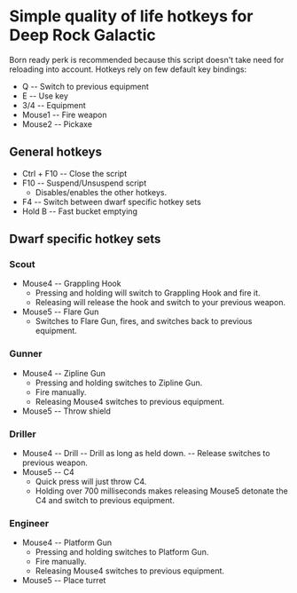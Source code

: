 # Simple quality of life hotkeys for Deep Rock Galactic
Born ready perk is recommended because this script doesn't take need for reloading into account. 
Hotkeys rely on few default key bindings:
- Q -- Switch to previous equipment
- E -- Use key
- 3/4 -- Equipment
- Mouse1 -- Fire weapon
- Mouse2 -- Pickaxe

## General hotkeys

- Ctrl + F10 -- Close the script
- F10 -- Suspend/Unsuspend script
	- Disables/enables the other hotkeys.
- F4 -- Switch between dwarf specific hotkey sets
- Hold B -- Fast bucket emptying

## Dwarf specific hotkey sets
### Scout
- Mouse4 -- Grappling Hook
	- Pressing and holding will switch to Grappling Hook and fire it.
	- Releasing will release the hook and switch to your previous weapon.
- Mouse5 -- Flare Gun
	- Switches to Flare Gun, fires, and switches back to previous equipment.

### Gunner
- Mouse4 -- Zipline Gun
	- Pressing and holding switches to Zipline Gun.
	- Fire manually.
	- Releasing Mouse4 switches to previous equipment.
- Mouse5 -- Throw shield

### Driller
- Mouse4 -- Drill
	-- Drill as long as held down.
	-- Release switches to previous weapon.
- Mouse5 -- C4
	- Quick press will just throw C4.
	- Holding over 700 milliseconds makes releasing Mouse5 detonate the C4 and switch to previous equipment.

### Engineer
 - Mouse4 -- Platform Gun
	- Pressing and holding switches to Platform Gun.
	- Fire manually.
	- Releasing Mouse4 switches to previous equipment.
- Mouse5 -- Place turret